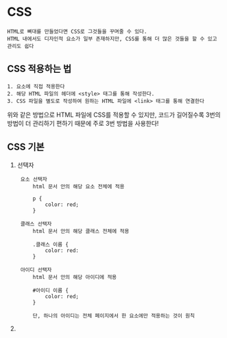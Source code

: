 # CSS

    HTML로 뼈대를 만들었다면 CSS로 그것들을 꾸며줄 수 있다.
    HTML 내에서도 디자인적 요소가 일부 존재하지만, CSS를 통해 더 많은 것들을 할 수 있고 관리도 쉽다

## CSS 적용하는 법

    1. 요소에 직접 적용한다
    2. 해당 HTML 파일의 헤더에 <style> 태그를 통해 작성한다.
    3. CSS 파일을 별도로 작성하여 원하는 HTML 파일에 <link> 태그를 통해 연결한다

위와 같은 방법으로 HTML 파일에 CSS를 적용할 수 있지만, 코드가 길어질수록 3번의 방법이 더 관리하기 편하기 때문에 주로 3번 방법을 사용한다!

## CSS 기본

1. 선택자

        요소 선택자
            html 문서 안의 해당 요소 전체에 적용

            p {
                color: red;
            }

        클래스 선택자
            html 문서 안의 해당 클래스 전체에 적용

            .클래스 이름 {
                color: red:
            }

        아이디 선택자
            html 문서 안의 해당 아이디에 적용

            #아이디 이름 {
                color: red;
            }

            단, 하나의 아이디는 전체 페이지에서 한 요소에만 적용하는 것이 원칙

2. 